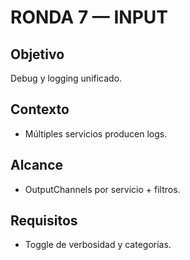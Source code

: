 # RONDA 7 — INPUT

## Objetivo
Debug y logging unificado.

## Contexto
- Múltiples servicios producen logs.

## Alcance
- OutputChannels por servicio + filtros.

## Requisitos
- Toggle de verbosidad y categorías.
